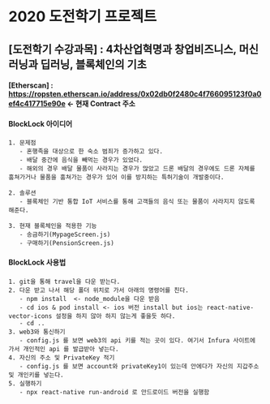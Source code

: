 2020 도전학기 프로젝트
==================

## [도전학기 수강과목] : 4차산업혁명과 창업비즈니스, 머신러닝과 딥러닝, 블록체인의 기초

#### [Etherscan] : https://ropsten.etherscan.io/address/0x02db0f2480c4f766095123f0a0ef4c417715e90e <- 현재 Contract 주소

#### BlockLock 아이디어

    1. 문제점
       - 혼행족을 대상으로 한 숙소 범죄가 증가하고 있다.
       - 배달 중간에 음식을 빼먹는 경우가 있었다.
       - 해외의 경우 배달 물품이 사라지는 경우가 많았고 드론 배달의 경우에도 드론 자체를 훔쳐가거나 물품을 훔쳐가는 경우가 있어 이를 방지하는 특허기술이 개발중이다.
    
    2. 솔루션
       - 블록체인 기반 통합 IoT 서비스를 통해 고객들의 음식 또는 물품이 사라지지 않도록 해준다.
    
    3. 현재 블록체인을 적용한 기능
       - 송금하기(MypageScreen.js)
       - 구매하기(PensionScreen.js)

#### BlockLock 사용법
    
    1. git을 통해 travel을 다운 받는다.
    2. 다운 받고 나서 해당 폴더 위치로 가서 아래의 명령어를 친다.
       - npm install  <- node_module을 다운 받음
       - cd ios & pod install <- ios 버전 install but ios는 react-native-vector-icons 설정을 하지 않아 하지 않는게 좋을듯 하다.
       - cd ..
    3. web3와 통신하기
       - config.js 를 보면 web3의 api 키를 적는 곳이 있다. 여기서 Infura 사이트에 가서 개인적인 api 를 발급받아 넣는다.
    4. 자신의 주소 및 PrivateKey 적기
       - config.js 를 보면 account와 privateKey1이 있는데 안에다가 자신의 지갑주소 및 개인키를 넣는다.
    5. 실행하기
       - npx react-native run-android 로 안드로이드 버전을 실행함
